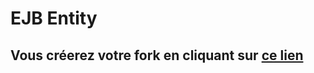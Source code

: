 # EJB Entity
## Vous créerez votre fork en cliquant sur <a href='https://classroom.github.com/a/MGkzMxBu'>ce lien</a>
